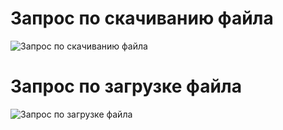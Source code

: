 # Запрос по скачиванию файла
![Запрос по скачиванию файла](https://github.com/user-attachments/assets/8f64a188-d8fe-4b73-828a-84624724cfda)

# Запрос по загрузке файла
![Запрос по загрузке файла](https://github.com/user-attachments/assets/7beec18a-f384-4617-8ad2-a4a061ce5e6b)
